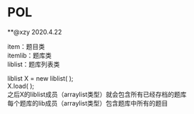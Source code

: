 # POL

**@xzy 2020.4.22

item：题目类  
itemlib：题库类   
liblist：题库列表类  

liblist X = new liblist( );  
X.load( );  
之后X的liblist成员（arraylist类型）就会包含所有已经存档的题库  
每个题库的lib成员（arraylist类型）包含题库中所有的题目  



